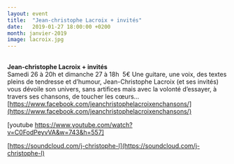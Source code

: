 ```yaml
---
layout: event
title:  "Jean-christophe Lacroix + invités"
date:   2019-01-27 18:00:00 +0200
month: janvier-2019
image: lacroix.jpg
---
```



<b><br /> Jean-christophe Lacroix + invités<br /> </b>Samedi 26 à 20h et dimanche 27 à 18h  5€
Une guitare, une voix, des textes pleins de tendresse et d’humour, Jean-Christophe Lacroix (et ses invités) vous dévoile son univers, sans artifices mais avec la volonté d’essayer, à travers ses chansons, de toucher les cœurs… [https://www.facebook.com/jeanchristophelacroixenchansons/](https://www.facebook.com/jeanchristophelacroixenchansons/)

[youtube https://www.youtube.com/watch?v=C0FodPeyvVA&w=743&h=557]

[https://soundcloud.com/j-christophe-l](https://soundcloud.com/j-christophe-l)